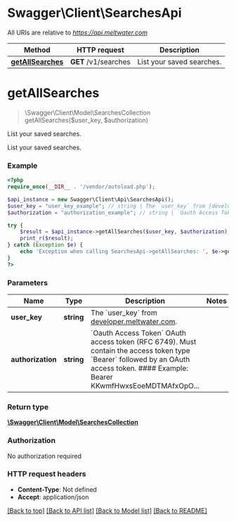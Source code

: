 # Swagger\Client\SearchesApi

All URIs are relative to *https://api.meltwater.com*

Method | HTTP request | Description
------------- | ------------- | -------------
[**getAllSearches**](SearchesApi.md#getAllSearches) | **GET** /v1/searches | List your saved searches.


# **getAllSearches**
> \Swagger\Client\Model\SearchesCollection getAllSearches($user_key, $authorization)

List your saved searches.

List your saved searches.

### Example
```php
<?php
require_once(__DIR__ . '/vendor/autoload.php');

$api_instance = new Swagger\Client\Api\SearchesApi();
$user_key = "user_key_example"; // string | The `user_key` from [developer.meltwater.com](https://developer.meltwater.com/admin/applications/).
$authorization = "authorization_example"; // string | `Oauth Access Token`    OAuth access token (RFC 6749). Must contain the access token type `Bearer`  followed by an OAuth access token.    #### Example:        Bearer KKwmfHwxsEoeMDTMAfxOpO...

try {
    $result = $api_instance->getAllSearches($user_key, $authorization);
    print_r($result);
} catch (Exception $e) {
    echo 'Exception when calling SearchesApi->getAllSearches: ', $e->getMessage(), PHP_EOL;
}
?>
```

### Parameters

Name | Type | Description  | Notes
------------- | ------------- | ------------- | -------------
 **user_key** | **string**| The &#x60;user_key&#x60; from [developer.meltwater.com](https://developer.meltwater.com/admin/applications/). |
 **authorization** | **string**| &#x60;Oauth Access Token&#x60;    OAuth access token (RFC 6749). Must contain the access token type &#x60;Bearer&#x60;  followed by an OAuth access token.    #### Example:        Bearer KKwmfHwxsEoeMDTMAfxOpO... |

### Return type

[**\Swagger\Client\Model\SearchesCollection**](../Model/SearchesCollection.md)

### Authorization

No authorization required

### HTTP request headers

 - **Content-Type**: Not defined
 - **Accept**: application/json

[[Back to top]](#) [[Back to API list]](../../README.md#documentation-for-api-endpoints) [[Back to Model list]](../../README.md#documentation-for-models) [[Back to README]](../../README.md)

